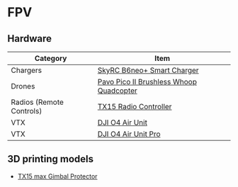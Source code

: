 # FPV

## Hardware

Category | Item
--- | ---
Chargers | [SkyRC B6neo+ Smart Charger](https://www.skyrc.com/b6neo+)
Drones | [Pavo Pico II Brushless Whoop Quadcopter](https://betafpv.com/products/pavo-pico-ii-brushless-whoop-quadcopter)
Radios (Remote Controls) | [TX15 Radio Controller](https://radiomasterrc.com/products/tx15-radio-controller-elrs-m2)
VTX | [DJI O4 Air Unit](https://store.dji.com/ca/product/dji-o4-air-unit?vid=180771)
VTX | [DJI O4 Air Unit Pro](https://store.dji.com/ca/product/dji-o4-air-unit-pro?vid=180741)

## 3D printing models

* [TX15 max Gimbal Protector](https://makerworld.com/en/models/1913867-tx15-max-gimbal-protector-tpu-pla)

